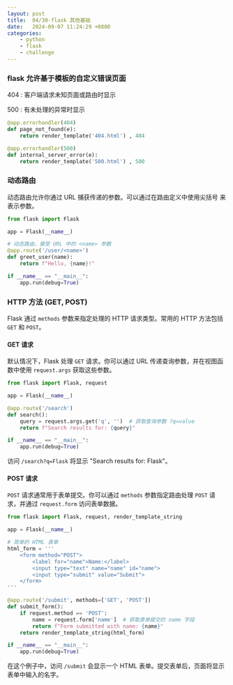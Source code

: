 ```yaml
---
layout: post
title:  04/30-flask 其他基础
date:   2024-09-07 11:24:29 +0800
categories: 
    - python 
    - flask
    - challenge
---
```


### flask 允许基于模板的自定义错误页面

404 : 客户端请求未知页面或路由时显示

500 : 有未处理的异常时显示

```py
@app.errorhandler(404)
def page_not_found(e):
    return render_template('404.html') , 404

@app.errorhandler(500)
def internal_server_error(e):
    return render_template('500.html') , 500
```

### 动态路由

动态路由允许你通过 URL 捕获传递的参数。可以通过在路由定义中使用尖括号 <parameter> 来表示参数。

```py
from flask import Flask

app = Flask(__name__)

# 动态路由，接受 URL 中的 <name> 参数
@app.route('/user/<name>')
def greet_user(name):
    return f"Hello, {name}!"

if __name__ == "__main__":
    app.run(debug=True)
```

### HTTP 方法 (GET, POST)

Flask 通过 `methods` 参数来指定处理的 HTTP 请求类型。常用的 HTTP 方法包括 `GET` 和 `POST`。

#### **GET 请求**
默认情况下，Flask 处理 `GET` 请求。你可以通过 URL 传递查询参数，并在视图函数中使用 `request.args` 获取这些参数。

```python
from flask import Flask, request

app = Flask(__name__)

@app.route('/search')
def search():
    query = request.args.get('q', '')  # 获取查询参数 ?q=value
    return f"Search results for: {query}"

if __name__ == "__main__":
    app.run(debug=True)
```

访问 `/search?q=Flask` 将显示 "Search results for: Flask"。

#### **POST 请求**
`POST` 请求通常用于表单提交。你可以通过 `methods` 参数指定路由处理 `POST` 请求，并通过 `request.form` 访问表单数据。

```python
from flask import Flask, request, render_template_string

app = Flask(__name__)

# 简单的 HTML 表单
html_form = '''
    <form method="POST">
        <label for="name">Name:</label>
        <input type="text" name="name" id="name">
        <input type="submit" value="Submit">
    </form>
'''

@app.route('/submit', methods=['GET', 'POST'])
def submit_form():
    if request.method == 'POST':
        name = request.form['name']  # 获取表单提交的 name 字段
        return f"Form submitted with name: {name}"
    return render_template_string(html_form)

if __name__ == "__main__":
    app.run(debug=True)
```

在这个例子中，访问 `/submit` 会显示一个 HTML 表单。提交表单后，页面将显示表单中输入的名字。
